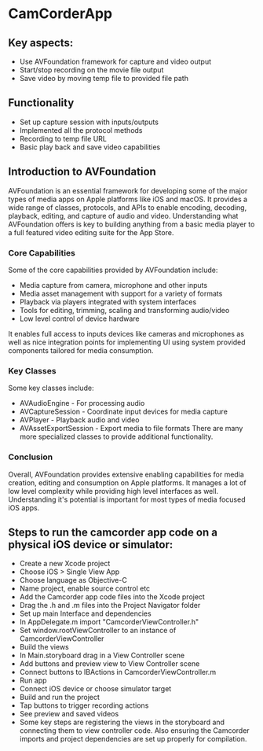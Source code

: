 # CamCorderApp

## Key aspects:

- Use AVFoundation framework for capture and video output
- Start/stop recording on the movie file output
- Save video by moving temp file to provided file path

## Functionality

- Set up capture session with inputs/outputs
- Implemented all the protocol methods
- Recording to temp file URL
- Basic play back and save video capabilities

## Introduction to AVFoundation

AVFoundation is an essential framework for developing some of the major types of media apps on Apple platforms like iOS and macOS. It provides a wide range of classes, protocols, and APIs to enable encoding, decoding, playback, editing, and capture of audio and video.
Understanding what AVFoundation offers is key to building anything from a basic media player to a full featured video editing suite for the App Store.

### Core Capabilities

Some of the core capabilities provided by AVFoundation include:

- Media capture from camera, microphone and other inputs
- Media asset management with support for a variety of formats
- Playback via players integrated with system interfaces
- Tools for editing, trimming, scaling and transforming audio/video
- Low level control of device hardware

It enables full access to inputs devices like cameras and microphones as well as nice integration points for implementing UI using system provided components tailored for media consumption.

### Key Classes

Some key classes include:

- AVAudioEngine - For processing audio
- AVCaptureSession - Coordinate input devices for media capture
- AVPlayer - Playback audio and video
- AVAssetExportSession - Export media to file formats
There are many more specialized classes to provide additional functionality.

### Conclusion

Overall, AVFoundation provides extensive enabling capabilities for media creation, editing and consumption on Apple platforms. It manages a lot of low level complexity while providing high level interfaces as well. Understanding it's potential is important for most types of media focused iOS apps.

## Steps to run the camcorder app code on a physical iOS device or simulator:

- Create a new Xcode project
- Choose iOS > Single View App
- Choose language as Objective-C
- Name project, enable source control etc
- Add the Camcorder app code files into the Xcode project
- Drag the .h and .m files into the Project Navigator folder
- Set up main Interface and dependencies
- In AppDelegate.m import "CamcorderViewController.h"
- Set window.rootViewController to an instance of CamcorderViewController
- Build the views
- In Main.storyboard drag in a View Controller scene
- Add buttons and preview view to View Controller scene
- Connect buttons to IBActions in CamcorderViewController.m
- Run app
- Connect iOS device or choose simulator target
- Build and run the project
- Tap buttons to trigger recording actions
- See preview and saved videos
- Some key steps are registering the views in the storyboard and connecting them to view controller code. Also ensuring the Camcorder imports and project dependencies are set up properly for compilation.
